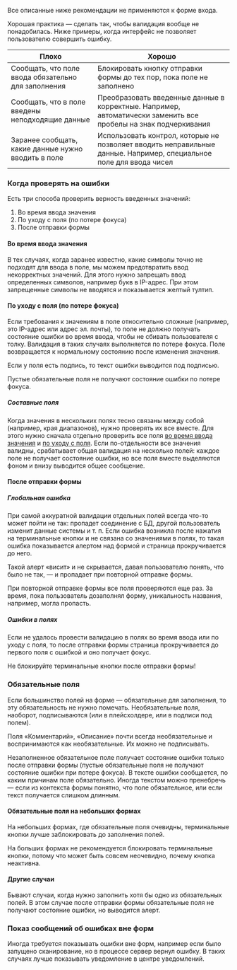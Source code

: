 Все описанные ниже рекомендации не применяются к форме входа.

Хорошая практика — сделать так, чтобы валидация вообще не понадобилась. Ниже примеры, когда интерфейс не позволяет пользователю совершить ошибку.

| <span class="kbq-error">Плохо<span>                 | <span class="kbq-success">Хорошо<span>                                                                             |
| --------------------------------------------------- | ------------------------------------------------------------------------------------------------------------------ |
| Сообщать, что поле ввода обязательно для заполнения | Блокировать кнопку отправки формы до тех пор, пока поле не заполнено                                               |
| Сообщать, что в поле введены неподходящие данные    | Преобразовать введенные данные в корректные. Например, автоматически заменить все пробелы на знак подчеркивания    |
| Заранее сообщать, какие данные нужно вводить в поле | Использовать контрол, которые не позволяет вводить неправильные данные. Например, специальное поле для ввода чисел |

### Когда проверять на ошибки

Есть три способа проверить верность введенных значений:

1. Во время ввода значения
2. По уходу с поля (по потере фокуса)
3. После отправки формы

#### Во время ввода значения

В тех случаях, когда заранее известно, какие символы точно не подходят для ввода в поле, мы можем предотвратить ввод некорректных значений. Для этого нужно запрещать ввод определенных символов, например букв в IP-адрес. При этом запрещенные символы не вводятся и показывается желтый тултип.

<!-- example(validation-on-type) -->

#### По уходу с поля (по потере фокуса)

Если требования к значениям в поле относительно сложные (например, это IP-адрес или адрес эл. почты), то поле не должно получать состояние ошибки во время ввода, чтобы не сбивать пользователя с толку. Валидация в таких случаях выполняется по потере фокуса. Поле возвращается к нормальному состоянию после изменения значения.

Если у поля есть подпись, то текст ошибки выводится под подписью.

Пустые обязательные поля не получают состояние ошибки по потере фокуса.

<!-- example(validation-on-blur) -->

##### Составные поля

Когда значения в нескольких полях тесно связаны между собой (например, края диапазонов), нужно проверять их все вместе. Для этого нужно сначала отдельно проверить все поля [во время ввода значения](/other/validation/overview#во-время-ввода-значения) и [по уходу с поля](/other/validation/overview#по-уходу-с-поля-%28по-потере-фокуса%29). Если по-отдельности все значения валидны, срабатывает общая валидация на несколько полей: каждое поле не получает состояние ошибки, но все поля вместе выделяются фоном и внизу выводится общее сообщение.

<!-- example(validation-composite) -->

#### После отправки формы

##### Глобальная ошибка

При самой аккуратной валидации отдельных полей всегда что-то может пойти не так: пропадет соединение с БД, другой пользователь изменит данные системы и т. п. Если ошибка возникла после нажатия на терминальные кнопки и не связана со значениями в полях, то такая ошибка показывается алертом над формой и страница прокручивается до него.

Такой алерт «висит» и не скрывается, давая пользователю понять, что было не так, — и пропадает при повторной отправке формы.

При повторной отправке формы все поля проверяются еще раз. За время, пока пользователь дозаполнял форму, уникальность названия, например, могла пропасть.

<!-- example(validation-global) -->

##### Ошибки в полях

Если не удалось провести валидацию в полях во время ввода или по уходу с поля, то после отправки формы страница прокручивается до первого поля с ошибкой и оно получает фокус.

Не блокируйте терминальные кнопки после отправки формы!

### Обязательные поля

Если большинство полей на форме — обязательные для заполнения, то эту обязательность не нужно помечать. Необязательные поля, наоборот, подписываются (или в плейсхолдере, или в подписи под полем).

Поля «Комментарий», «Описание» почти всегда необязательные и воспринимаются как необязательные. Их можно не подписывать.

Незаполненное обязательное поле получает состояние ошибки только после отправки формы (пустые обязательные поля не получают состояние ошибки при потере фокуса). В тексте ошибки сообщается, по каким причинам поле обязательно. Иногда текстом можно пренебречь — если из контекста формы понятно, что поле обязательное, или если текст получается слишком длинным.

<!-- example(validation-overview) -->

#### Обязательные поля на небольших формах

На небольших формах, где обязательные поля очевидны, терминальные кнопки лучше заблокировать до заполнения полей.

На больших формах не рекомендуется блокировать терминальные кнопки, потому что может быть совсем неочевидно, почему кнопка неактивна.

<!-- example(validation-small) -->

#### Другие случаи

Бывают случаи, когда нужно заполнить хотя бы одно из обязательных полей. В этом случае после отправки формы обязательные поля не получают состояние ошибки, но выводится алерт.

<!-- example(validation-global-one-required) -->

### Показ сообщений об ошибках вне форм

Иногда требуется показывать ошибки вне форм, например если было запущено сканирование, но в процессе сервер вернул ошибку. В таких случаях лучше показывать уведомление в центре уведомлений.
